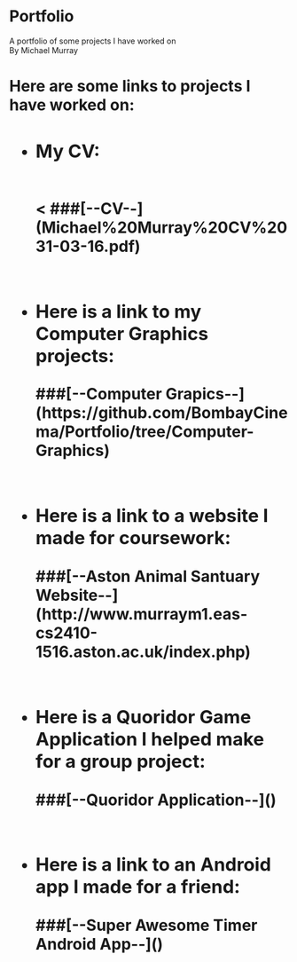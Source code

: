 # Portfolio
A portfolio of some projects I have worked on</br>
By Michael Murray</br>
<h1>Here are some links to projects I have worked on:
<ul>
  <li><h3>My CV:</h3></br><
  ###[--CV--](Michael%20Murray%20CV%2031-03-16.pdf)</br></br></li>
  <li><h3>Here is a link to my Computer Graphics projects:</h3>
  ###[--Computer Grapics--](https://github.com/BombayCinema/Portfolio/tree/Computer-Graphics)</br></br></li>
  <li><h3>Here is a link to a website I made for coursework:</h3>
  ###[--Aston Animal Santuary Website--](http://www.murraym1.eas-cs2410-1516.aston.ac.uk/index.php)</br></br></li>
  <li><h3>Here is a Quoridor Game Application I helped make for a group project:</h3>
  ###[--Quoridor Application--]()</br></br></li>
  <li><h3>Here is a link to an Android app I made for a friend:</h3>
  ###[--Super Awesome Timer Android App--]()</br></br></li>
</ul>
